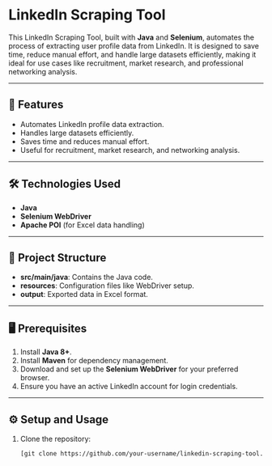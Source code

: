 # LinkedIn Scraping Tool  

This LinkedIn Scraping Tool, built with **Java** and **Selenium**, automates the process of extracting user profile data from LinkedIn. It is designed to save time, reduce manual effort, and handle large datasets efficiently, making it ideal for use cases like recruitment, market research, and professional networking analysis.  

---

## 🚀 Features  

- Automates LinkedIn profile data extraction.  
- Handles large datasets efficiently.  
- Saves time and reduces manual effort.  
- Useful for recruitment, market research, and networking analysis.  

---

## 🛠️ Technologies Used  

- **Java**  
- **Selenium WebDriver**  
- **Apache POI** (for Excel data handling)  

---

## 📂 Project Structure  

- **src/main/java**: Contains the Java code.  
- **resources**: Configuration files like WebDriver setup.  
- **output**: Exported data in Excel format.  

---

## 🖥️ Prerequisites  

1. Install **Java 8+**.  
2. Install **Maven** for dependency management.  
3. Download and set up the **Selenium WebDriver** for your preferred browser.  
4. Ensure you have an active LinkedIn account for login credentials.  

---

## ⚙️ Setup and Usage  

1. Clone the repository:  
   ```bash
   [git clone https://github.com/your-username/linkedin-scraping-tool.git](https://github.com/surajj04/linkedinProfileScraping)
